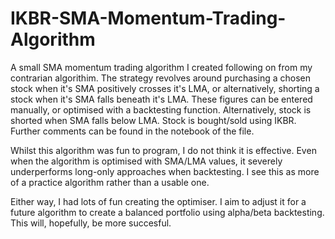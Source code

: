 # IKBR-SMA-Momentum-Trading-Algorithm
A small SMA momentum trading algorithm I created following on from my contrarian algorithim. The strategy revolves around purchasing a chosen stock when it's SMA positively crosses it's LMA, or alternatively, shorting a stock when it's SMA falls beneath it's LMA. These figures can be entered manually, or optimised with a backtesting function. Alternatively, stock is shorted when SMA falls below LMA. Stock is bought/sold using IKBR. Further comments can be found in the notebook of the file. 

Whilst this algorithm was fun to program, I do not think it is effective. Even when the algorithm is optimised with SMA/LMA values, it severely underperforms long-only approaches when backtesting. I see this as more of a practice algorithm rather than a usable one. 

Either way, I had lots of fun creating the optimiser. I aim to adjust it for a future algorithm to create a balanced portfolio using alpha/beta backtesting. This will, hopefully, be more succesful. 
